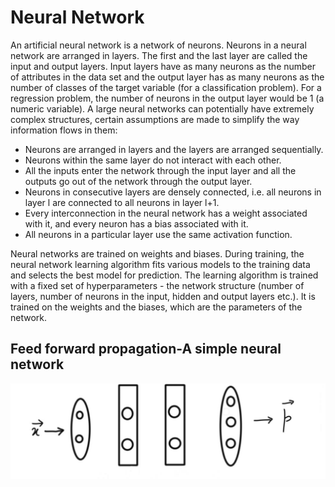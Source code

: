 # Neural Network 
An artificial neural network is a network of neurons. Neurons in a neural network are arranged in layers. The first and the last layer are called the input and output layers. Input layers have as many neurons as the number of attributes in the data set and the output layer has as many neurons as the number of classes of the target variable (for a classification problem). For a regression problem, the number of neurons in the output layer would be 1 (a numeric variable).
A large neural networks can potentially have extremely complex structures, certain assumptions are made to simplify the way information flows in them:

- Neurons are arranged in layers and the layers are arranged sequentially.
- Neurons within the same layer do not interact with each other.
- All the inputs enter the network through the input layer and all the outputs go out of the network through the output layer.
- Neurons in consecutive layers are densely connected, i.e. all neurons in layer l are connected to all neurons in layer l+1.
- Every interconnection in the neural network has a weight associated with it, and every neuron has a bias associated with it.
- All neurons in a particular layer use the same activation function.

Neural networks are trained on weights and biases. During training, the neural network learning algorithm fits various models to the training data and selects the best model for prediction. The learning algorithm is trained with a fixed set of hyperparameters - the network structure (number of layers, number of neurons in the input, hidden and output layers etc.). It is trained on the weights and the biases, which are the parameters of the network.
 
## Feed forward propagation-A simple neural network

![Exmaple](https://github.com/we-are-7/EVA6/blob/main/Backpropagation%20and%20Architectural%20Basics/Part1/Images/network.png)